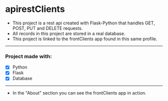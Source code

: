# **apirestClients**
- This project is a rest api created with Flask-Python that handles GET, POST, PUT and DELETE requests. 
- All records in this project are stored in a real database.
- This project is linked to the frontClients app found in this same profile.

------------
### **Project made with:**

- [x] Python
- [x] Flask
- [x] Database

------------
- In the "About" section you can see the frontClients app in action.